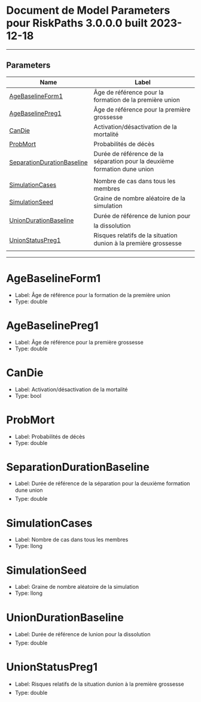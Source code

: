 # Document de Model Parameters pour RiskPaths 3.0.0.0 built 2023-12-18
-----
## Parameters

| Name | Label |
| --- | --- |
| [AgeBaselineForm1](#AgeBaselineForm1) | Âge de référence pour la formation de la première union | 
| [AgeBaselinePreg1](#AgeBaselinePreg1) | Âge de référence pour la première grossesse | 
| [CanDie](#CanDie) | Activation/désactivation de la mortalité | 
| [ProbMort](#ProbMort) | Probabilités de décès | 
| [SeparationDurationBaseline](#SeparationDurationBaseline) | Durée de référence de la séparation pour la deuxième formation dune union | 
| [SimulationCases](#SimulationCases) | Nombre de cas dans tous les membres | 
| [SimulationSeed](#SimulationSeed) | Graine de nombre aléatoire de la simulation | 
| [UnionDurationBaseline](#UnionDurationBaseline) | Durée de référence de lunion pour la dissolution | 
| [UnionStatusPreg1](#UnionStatusPreg1) | Risques relatifs de la situation dunion à la première grossesse | 


-----
# AgeBaselineForm1
  - Label: Âge de référence pour la formation de la première union
  - Type: double


# AgeBaselinePreg1
  - Label: Âge de référence pour la première grossesse
  - Type: double


# CanDie
  - Label: Activation/désactivation de la mortalité
  - Type: bool


# ProbMort
  - Label: Probabilités de décès
  - Type: double


# SeparationDurationBaseline
  - Label: Durée de référence de la séparation pour la deuxième formation dune union
  - Type: double


# SimulationCases
  - Label: Nombre de cas dans tous les membres
  - Type: llong


# SimulationSeed
  - Label: Graine de nombre aléatoire de la simulation
  - Type: llong


# UnionDurationBaseline
  - Label: Durée de référence de lunion pour la dissolution
  - Type: double


# UnionStatusPreg1
  - Label: Risques relatifs de la situation dunion à la première grossesse
  - Type: double


